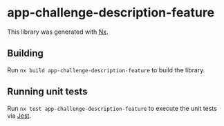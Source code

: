 # app-challenge-description-feature

This library was generated with [Nx](https://nx.dev).

## Building

Run `nx build app-challenge-description-feature` to build the library.

## Running unit tests

Run `nx test app-challenge-description-feature` to execute the unit tests via [Jest](https://jestjs.io).
